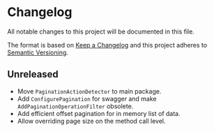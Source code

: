 # Changelog

All notable changes to this project will be documented in this file.

The format is based on [Keep a Changelog](http://keepachangelog.com/)
and this project adheres to [Semantic Versioning](http://semver.org/).

## Unreleased

- Move `PaginationActionDetector` to main package.
- Add `ConfigurePagination` for swagger and make `AddPaginationOperationFilter` obsolete.
- Add efficient offset pagination for in memory list of data.
- Allow overriding page size on the method call level.
